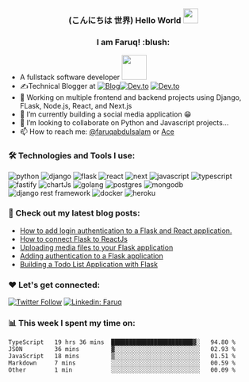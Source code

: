 ###
<h3 align="center"> (こんにちは  世界) Hello World <img src="https://user-images.githubusercontent.com/42378118/110234147-e3259600-7f4e-11eb-95be-0c4047144dea.gif" width="30"></h2>
<h3 align="center"> I am Faruq! :blush: </h2>

- A fullstack software developer <img src="https://media2.giphy.com/media/RbDKaczqWovIugyJmW/giphy.gif?cid=ecf05e47hb12laxld7yum97n4t13k9vbcn4cfgg77hbss6aj&rid=giphy.gif&ct=g" width="50">
- ✍️Technical Blogger at <a href="https://nagatodev.hashnode.dev/" target="_blank"><img alt="Blog" src="https://img.shields.io/badge/-Personal%20Blog-add8e6?&style=flat-square" /></a><a href="https://dev.to/faruqt" target="_blank"><img alt="Dev.to" src="https://img.shields.io/badge/-Dev.To-0A0A0A?&style=flat-square&logo=dev.to&logoColor=white" /></a>
<a href="https://medium.com/@faruqabdulsalam" target="_blank"><img alt="Dev.to" src="https://img.shields.io/badge/-Medium-0A0A0A?&style=flat-square&logo=medium&logoColor=white" /></a>
- 🔭 Working on multiple frontend and backend projects using Django, FLask, Node.js, React, and Next.js
- 🌱 I’m currently building a social media application 😁 
- 👯 I’m looking to collaborate on Python and Javascript projects...
- 📫  How to reach me: [@faruqabdulsalam](https://www.linkedin.com/in/faruq-abdulsalam) or <a rel="me" href="https://twitter.com/_ACE_II">Ace</a>

### :hammer_and_wrench: Technologies and Tools I use:

<p align="left">
<img alt="python" src="https://img.shields.io/badge/Python-3776AB?style=for-the-badge&logo=python&logoColor=white"/>
   
<img  alt="django" src="https://img.shields.io/badge/Django-092E20?style=for-the-badge&logo=django&logoColor=white"/>
 
<img  alt="flask" src="https://img.shields.io/badge/Flask-000000?style=for-the-badge&logo=flask&logoColor=white"/>
   
<img alt="react" src="https://img.shields.io/badge/React-20232A?style=for-the-badge&logo=react&logoColor=61DAFB"/> 
   
<img alt="next" src="https://img.shields.io/badge/next.js-000000?style=for-the-badge&logo=nextdotjs&logoColor=white"/>

<img alt="javascript" src="https://img.shields.io/badge/JavaScript-F7DF1E?style=for-the-badge&logo=javascript&logoColor=black"/>

<img alt="typescript" src="https://img.shields.io/badge/TypeScript-007ACC?style=for-the-badge&logo=typescript&logoColor=white"/>

<img alt="fastify" src="https://img.shields.io/badge/fastify-202020?style=for-the-badge&logo=fastify&logoColor=white"/>
   
<img alt="chartJs" src="https://img.shields.io/badge/Chart.js-FF6384?style=for-the-badge&logo=chartdotjs&logoColor=white"/>

<img alt="golang" src="https://img.shields.io/badge/Go-00ADD8?style=for-the-badge&logo=go&logoColor=white"/>

<img alt="postgres" src="https://img.shields.io/badge/PostgreSQL-316192?style=for-the-badge&logo=postgresql&logoColor=white"/>
  
<img alt="mongodb" src="https://img.shields.io/badge/MongoDB-4EA94B?style=for-the-badge&logo=mongodb&logoColor=white"/>
   
<img  alt="django rest framework" src="https://img.shields.io/badge/DJANGO-REST-ff1709?style=for-the-badge&logo=django&logoColor=white&color=ff1709&labelColor=gray"/>
   
<img alt="docker" src="https://img.shields.io/badge/Docker-2CA5E0?style=for-the-badge&logo=docker&logoColor=white"/>

<img alt="heroku" src="https://img.shields.io/badge/Heroku-430098?style=for-the-badge&logo=heroku&logoColor=white"/>
   
</p>

### 📝  Check out my latest blog posts:
<!-- BLOG:START -->
- [How to add login authentication to a Flask and React application.](https://dev.to/nagatodev/how-to-add-login-authentication-to-a-flask-and-react-application-23i7)
- [How to connect Flask to ReactJs](https://dev.to/nagatodev/how-to-connect-flask-to-reactjs-1k8i)
- [Uploading media files to your Flask application](https://dev.to/nagatodev/uploading-media-files-to-your-flask-application-5h9k)
- [Adding authentication to a Flask application](https://dev.to/nagatodev/adding-authentication-to-a-flask-application-53ep)
- [Building a Todo List Application with Flask](https://dev.to/nagatodev/building-a-todo-list-application-with-flask-fcj)
<!-- BLOG:END -->

### :heart: Let's get connected:
[![Twitter Follow](https://img.shields.io/twitter/follow/_Ace_II?label=Follow)](https://twitter.com/intent/follow?screen_name=_Ace_II)
[![Linkedin: Faruq](https://img.shields.io/badge/-faruq-blue?style=flat-square&logo=Linkedin&logoColor=white&link=https://www.linkedin.com/in/faruq-abdulsalam-b2847b160)](https://www.linkedin.com/in/faruq-abdulsalam)

### 📊  This week I spent my time on:

<!--START_SECTION:waka-->

```text
TypeScript   19 hrs 36 mins  ███████████████████████▓░   94.80 %
JSON         36 mins         ▓░░░░░░░░░░░░░░░░░░░░░░░░   02.93 %
JavaScript   18 mins         ▒░░░░░░░░░░░░░░░░░░░░░░░░   01.51 %
Markdown     7 mins          ░░░░░░░░░░░░░░░░░░░░░░░░░   00.59 %
Other        1 min           ░░░░░░░░░░░░░░░░░░░░░░░░░   00.09 %
```

<!--END_SECTION:waka-->

